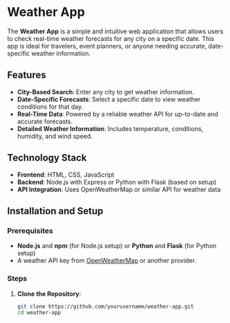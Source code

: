 # Weather App

The **Weather App** is a simple and intuitive web application that allows users to check real-time weather forecasts for any city on a specific date. This app is ideal for travelers, event planners, or anyone needing accurate, date-specific weather information.

## Features

- **City-Based Search**: Enter any city to get weather information.
- **Date-Specific Forecasts**: Select a specific date to view weather conditions for that day.
- **Real-Time Data**: Powered by a reliable weather API for up-to-date and accurate forecasts.
- **Detailed Weather Information**: Includes temperature, conditions, humidity, and wind speed.

## Technology Stack

- **Frontend**: HTML, CSS, JavaScript
- **Backend**: Node.js with Express or Python with Flask (based on setup)
- **API Integration**: Uses OpenWeatherMap or similar API for weather data

## Installation and Setup

### Prerequisites

- **Node.js** and **npm** (for Node.js setup) or **Python** and **Flask** (for Python setup)
- A weather API key from [OpenWeatherMap](https://openweathermap.org/) or another provider.

### Steps

1. **Clone the Repository**:
   ```bash
   git clone https://github.com/yourusername/weather-app.git
   cd weather-app
